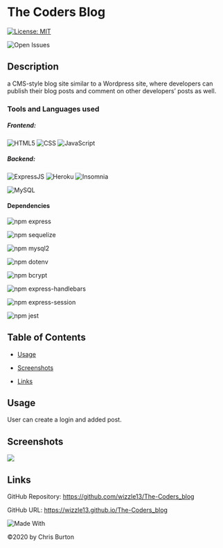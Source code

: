 
  # The Coders Blog
  [![License: MIT](https://img.shields.io/badge/License-MIT-lightgrey.svg)](https://opensource.org/licenses/MIT)

  ![Open Issues](https://img.shields.io/github/issues-raw/wizzle13/The-Coders-Blog?style=plastic)
  
  ## Description
  a CMS-style blog site similar to a Wordpress site, where developers can publish their blog posts and comment on other developers’ posts as well.

  ### Tools and Languages used
  ##### Frontend:
![HTML5](https://img.shields.io/badge/HTML5-E34F26?style=plastic&logo=html5&logoColor=white)
![CSS](https://img.shields.io/badge/CSS3-1572B6?style=plastic&logo=css3&logoColor=white)
![JavaScript](https://img.shields.io/badge/-JavaScript-F7DF1E?style=plastic&logo=Javascript&logoColor=white)
  
##### Backend:
![ExpressJS](https://img.shields.io/badge/Express.js-404D59?style=plastic)
![Heroku](https://img.shields.io/badge/Heroku-430098?style=plastic&logo=heroku&logoColor=white)
![Insomnia](https://img.shields.io/badge/Insomnia-4000BF?style=plastic&logo=insomnia&logoColor=white)

![MySQL](https://img.shields.io/badge/MySQL-005C84?style=plastic&logo=mysql&logoColor=white)

#### Dependencies
![npm express](https://img.shields.io/npm/v/express?label=express&style=plastic)

![npm sequelize](https://img.shields.io/npm/v/sequelize?label=sequelize&style=plastic)

![npm mysql2](https://img.shields.io/npm/v/mysql2?label=mysql2&style=plastic)

![npm dotenv](https://img.shields.io/npm/v/dotenv?label=dotenv&style=plastic)


![npm bcrypt](https://img.shields.io/npm/v/bcrypt?label=bcrypt&style=plastic)

![npm express-handlebars](https://img.shields.io/npm/v/express-handlebars?label=express-handlebars&style=plastic)

![npm express-session](https://img.shields.io/npm/v/express-session?label=express-session&style=plastic)

![npm jest](https://img.shields.io/npm/v/jest?label=jest&style=plastic)

  ## Table of Contents
  
  - [Usage](#usage)
  - [Screenshots](#screenshots)
  
  
  - [Links](#links)
  
  


  ## Usage
User can create a login and added post.
    

  ## Screenshots
  <img src = "  ./screenshots/screenshot1.png">

  

  

  ## Links
  GitHub Repository: https://github.com/wizzle13/The-Coders_blog

  GitHub URL: https://wizzle13.github.io/The-Coders_blog


![Made With](https://img.shields.io/badge/Made%20with-Ultimate%20README%20Generator-blue?style=plastic)

  &copy;2020 by Chris Burton
